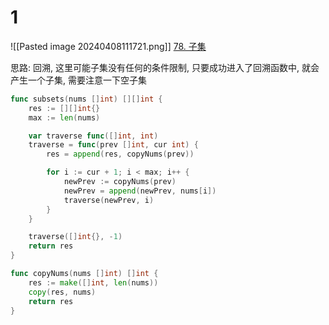 # 1
![[Pasted image 20240408111721.png]]
[78. 子集](https://leetcode.cn/problems/subsets/)

思路: 回溯, 这里可能子集没有任何的条件限制, 只要成功进入了回溯函数中, 就会产生一个子集, 需要注意一下空子集

```go
func subsets(nums []int) [][]int {
	res := [][]int{}
	max := len(nums)

	var traverse func([]int, int)
	traverse = func(prev []int, cur int) {
		res = append(res, copyNums(prev))

		for i := cur + 1; i < max; i++ {
			newPrev := copyNums(prev)
			newPrev = append(newPrev, nums[i])
			traverse(newPrev, i)
		}
	}

	traverse([]int{}, -1)
	return res
}

func copyNums(nums []int) []int {
	res := make([]int, len(nums))
	copy(res, nums)
	return res
}
```
